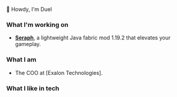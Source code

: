 👋 Howdy, I'm Duel

### What I'm working on
- [**Seraph**](https://discord.gg/ionware), a lightweight Java fabric mod 1.19.2 that elevates your gameplay.

### What I am
- The COO at [Exalon Technologies].

### What I like in tech
